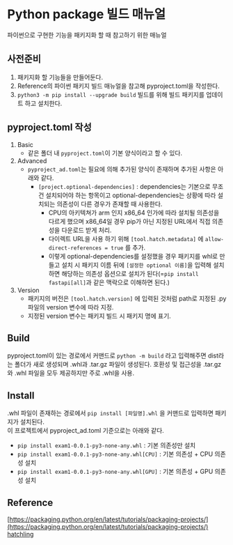 # Python package 빌드 매뉴얼
파이썬으로 구현한 기능을 패키지화 할 때 참고하기 위한 매뉴얼

## 사전준비
1. 패키지화 할 기능들을 만들어둔다.
2. Reference의 파이썬 패키지 빌드 매뉴얼을 참고해 pyproject.toml을 작성한다.
3. `python3 -m pip install --upgrade build` 빌드를 위해 빌드 패키지를 업데이트 하고 설치한다.

## pyproject.toml 작성
1. Basic
   *  같은 폴더 내 `pyproject.toml`이 기본 양식이라고 할 수 있다.
2. Advanced
   *  `pyproject_ad.toml`는 필요에 의해 추가된 양식이 존재하며 추가된 사항은 아래와 같다.
      *  `[project.optional-dependencies]` : dependencies는 기본으로 무조건 설치되어야 하는 항목이고 optional-dependencies는 상황에 따라 설치되는 의존성이 다른 경우가 존재할 때 사용한다. 
         * CPU의 아키텍쳐가 arm 인지 x86_64 인가에 따라 설치될 의존성을 다르게 했으며 x86_64일 경우 pip가 아닌 지정된 URL에서 직접 의존성을 다운로드 받게 처리.
         * 다이렉트 URL을 사용 하기 위해 `[tool.hatch.metadata]` 에 `allow-direct-references = true` 를 추가.
         * 이렇게 optional-dependencies를 설정했을 경우 패키지를 whl로 만들고 설치 시 패키지 이름 뒤에 `[설정한 optional 이름]`을 입력해 설치하면 해당하는 의존성 옵션으로 설치가 된다(=`pip install fastapi[all]`과 같은 맥락으로 이해하면 된다.)
3. Version
    * 패키지의 버전은 `[tool.hatch.version]` 에 입력된 것처럼 path로 지정된 .py 파일의 version 변수에 따라 지정.
    * 지정된 version 변수는 패키지 빌드 시 패키지 명에 표기.

## Build
pyproject.toml이 있는 경로에서 커맨드로 `python -m build` 라고 입력해주면 dist라는 폴더가 새로 생성되며 .whl과 .tar.gz 파일이 생성된다.
호환성 및 접근성을 .tar.gz와 .whl 파일을 모두 제공하지만 주로 .whl을 사용.

## Install
.whl 파일이 존재하는 경로에서 `pip install [파일명].whl` 을 커맨드로 입력하면 패키지가 설치된다.  
이 프로젝트에서 pyproject_ad.toml 기준으로는 아래와 같다.  
* `pip install exam1-0.0.1-py3-none-any.whl` : 기본 의존성만 설치
* `pip install exam1-0.0.1-py3-none-any.whl[CPU]` : 기본 의존성 + CPU 의존성 설치
* `pip install exam1-0.0.1-py3-none-any.whl[GPU]` : 기본 의존성 + GPU 의존성 설치

## Reference
[https://packaging.python.org/en/latest/tutorials/packaging-projects/](https://packaging.python.org/en/latest/tutorials/packaging-projects/)
<br>
[hatchling](https://hatch.pypa.io/latest/)
